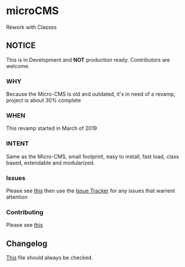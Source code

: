 # microCMS
Rework with Classes

## NOTICE
This is in Development and <strong>NOT</strong> production ready. Contributors are welcome.

### WHY
Because the Micro-CMS is old and outdated, it's in need of a revamp, project is about 30% complete

### WHEN
This revamp started in March of 2019

### INTENT
Same as the Micro-CMS, small footprint, easy to install, fast load, class based, extendable and modularized.

### Issues
Please see <a href="docs/issue_template.md">this</a> then use the <a href="https://github.com/DevWorksOSI/microCMS/issues">Issue Tracker</a> for any issues that warrent attention

### Contributing
Please see <a href="docs/CONTRIBUTING.md">this</a>

## Changelog
<a href="docs/CHANGELOG.md">This</a> file should always be checked.
